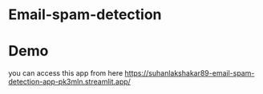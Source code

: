 # Email-spam-detection
# Demo
 you can access this app from here
 https://suhanlakshakar89-email-spam-detection-app-pk3mln.streamlit.app/
